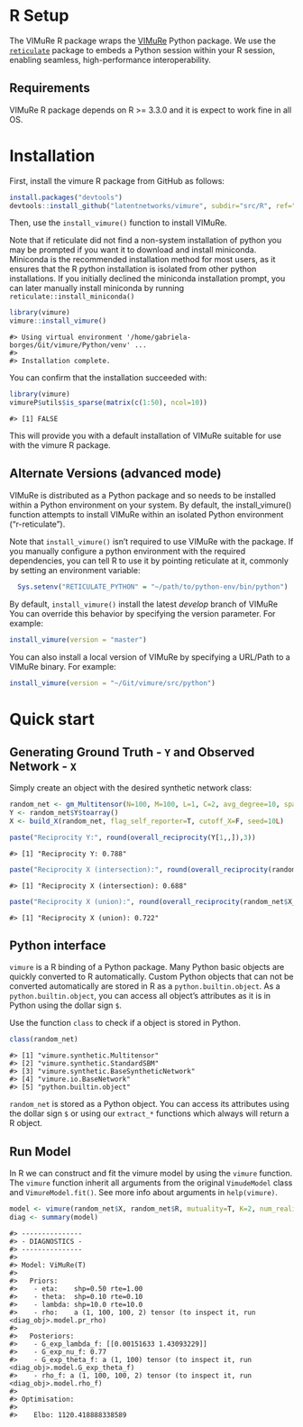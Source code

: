 
<!-- README.md is generated from README.Rmd. Please edit that file -->

# R Setup

The VIMuRe R package wraps the
[VIMuRe](https://github.com/latentnetworks/vimure/tree/develop/src/python) Python package. We use the [`reticulate`](https://rstudio.github.io/reticulate/) package to embeds a Python session within your R session, enabling seamless, high-performance interoperability.

## Requirements

VIMuRe R package depends on R \>= 3.3.0 and it is expect to work fine in all OS.

# Installation

First, install the vimure R package from GitHub as follows:

``` r
install.packages("devtools")
devtools::install_github("latentnetworks/vimure", subdir="src/R", ref="develop")
```

Then, use the `install_vimure()` function to install VIMuRe. 

Note that if reticulate did not find a non-system installation of python you may be prompted if you want it to download and install miniconda. Miniconda is the recommended installation method for most users, as it ensures that the R python installation is isolated from other python installations. If you initially declined the miniconda installation prompt, you can later manually install miniconda by running `reticulate::install_miniconda()`

``` r
library(vimure)
vimure::install_vimure()
```

    #> Using virtual environment '/home/gabriela-borges/Git/vimure/Python/venv' ...
    #> 
    #> Installation complete.

You can confirm that the installation succeeded with:

``` r
library(vimure)
vimureP$utils$is_sparse(matrix(c(1:50), ncol=10))
```

    #> [1] FALSE

This will provide you with a default installation of VIMuRe suitable for use with the vimure R package.

## Alternate Versions (advanced mode)

VIMuRe is distributed as a Python package and so needs to be installed within a Python environment on your system. By default, the
install_vimure() function attempts to install VIMuRe within an isolated Python environment (“r-reticulate”).

Note that `install_vimure()` isn’t required to use VIMuRe with the package. If you manually configure a python environment with the required dependencies, you can tell R to use it by pointing reticulate at it, commonly by setting an environment variable:

``` r
  Sys.setenv("RETICULATE_PYTHON" = "~/path/to/python-env/bin/python")
```

By default, `install_vimure()` install the latest *develop* branch of VIMuRe You can override this behavior by specifying the version parameter. For example:

``` r
install_vimure(version = "master")
```

You can also install a local version of VIMuRe by specifying a URL/Path to a VIMuRe binary. For example:

``` r
install_vimure(version = "~/Git/vimure/src/python")
```

# Quick start

## Generating Ground Truth - `Y` and Observed Network - `X`

Simply create an object with the desired synthetic network class:

``` r
random_net <- gm_Multitensor(N=100, M=100, L=1, C=2, avg_degree=10, sparsify=T, eta=0.99, seed=10)
Y <- random_net$Y$toarray()
X <- build_X(random_net, flag_self_reporter=T, cutoff_X=F, seed=10L)

paste("Reciprocity Y:", round(overall_reciprocity(Y[1,,]),3))
```

    #> [1] "Reciprocity Y: 0.788"

``` r
paste("Reciprocity X (intersection):", round(overall_reciprocity(random_net$X_intersection$toarray()[1,,]),3))
```

    #> [1] "Reciprocity X (intersection): 0.688"

``` r
paste("Reciprocity X (union):", round(overall_reciprocity(random_net$X_union$toarray()[1,,]),3))
```

    #> [1] "Reciprocity X (union): 0.722"

## Python interface

`vimure` is a R binding of a Python package. Many Python basic objects are quickly converted to R automatically. Custom Python objects that can
not be converted automatically are stored in R as a `python.builtin.object`. As a `python.builtin.object`, you can access all object’s attributes as it is in Python using the dollar sign `$`.

Use the function `class` to check if a object is stored in Python.

``` r
class(random_net)
```

    #> [1] "vimure.synthetic.Multitensor"         
    #> [2] "vimure.synthetic.StandardSBM"         
    #> [3] "vimure.synthetic.BaseSyntheticNetwork"
    #> [4] "vimure.io.BaseNetwork"                
    #> [5] "python.builtin.object"

`random_net` is stored as a Python object. You can access its attributes using the dollar sign `$` or using our `extract_*` functions which always will return a R object.

## Run Model

In R we can construct and fit the vimure model by using the `vimure` function. The `vimure` function inherit all arguments from the original `VimudeModel` class and `VimureModel.fit()`. See more info about arguments in `help(vimure)`.

``` r
model <- vimure(random_net$X, random_net$R, mutuality=T, K=2, num_realisations=1, max_iter=150)
diag <- summary(model)
```

    #> ---------------
    #> - DIAGNOSTICS -
    #> ---------------
    #> 
    #> Model: ViMuRe(T)
    #> 
    #>   Priors:
    #>    - eta:    shp=0.50 rte=1.00
    #>    - theta:  shp=0.10 rte=0.10
    #>    - lambda: shp=10.0 rte=10.0
    #>    - rho:    a (1, 100, 100, 2) tensor (to inspect it, run <diag_obj>.model.pr_rho)
    #> 
    #>   Posteriors:
    #>    - G_exp_lambda_f: [[0.00151633 1.43093229]]
    #>    - G_exp_nu_f: 0.77
    #>    - G_exp_theta_f: a (1, 100) tensor (to inspect it, run <diag_obj>.model.G_exp_theta_f)
    #>    - rho_f: a (1, 100, 100, 2) tensor (to inspect it, run <diag_obj>.model.rho_f)
    #> 
    #> Optimisation:
    #> 
    #>    Elbo: 1120.418888338589

